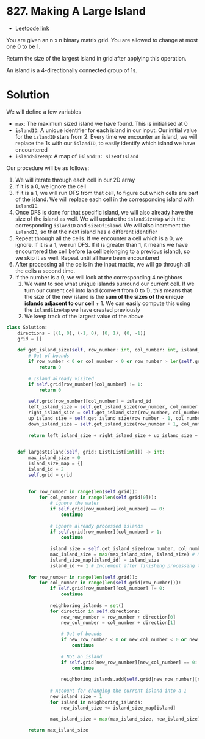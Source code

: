 # 827. Making A Large Island

- [Leetcode link](https://leetcode.com/problems/making-a-large-island/)

You are given an n x n binary matrix grid. You are allowed to change at most one 0 to be 1.

Return the size of the largest island in grid after applying this operation.

An island is a 4-directionally connected group of 1s.

# Solution

We will define a few variables
- `max`: The maximum sized island we have found. This is initialised at 0
- `islandID`: A unique identifier for each island in our input. Our initial value for the `islandID` stars from 2. Every time we encounter an island, we will replace the 1s with our `islandID`, to easily identify which island we have encountered
- `islandSizeMap`: A map of `islandID: sizeOfIsland`

Our procedure will be as follows:
1. We will iterate through each cell in our 2D array
2. If it is a 0, we ignore the cell
3. If it is a 1, we will run DFS from that cell, to figure out which cells are part of the island. We will replace each cell in the corresponding island with `islandID`. 
4. Once DFS is done for that specific island, we will also already have the size of the island as well. We will update the `islandSizeMap` with the corresponding `islandID` and `sizeOfIsland`. We will also increment the `islandID`, so that the next island has a different identifier
5. Repeat through all the cells. If we encounter a cell which is a 0, we ignore. If it is a 1, we run DFS. If it is greater than 1, it means we have encountered the cell before (a cell belonging to a previous island), so we skip it as well. Repeat until all have been encountered
6. After processing all the cells in the input matrix, we will go through all the cells a second time.
7. If the number is a 0, we will look at the corresponding 4 neighbors
    1. We want to see what unique islands surround our current cell. If we turn our current cell into land (convert from 0 to 1), this means that the size of the new island is the **sum of the sizes of the unique islands adjacent to our cell** + 1. We can easily compute this using the `islandSizeMap` we have created previously
    2. We keep track of the largest value of the above

```python
class Solution:
    directions = [(1, 0), (-1, 0), (0, 1), (0, -1)]
    grid = []
    
    def get_island_size(self, row_number: int, col_number: int, island_id: int) -> int:
        # Out of bounds
        if row_number < 0 or col_number < 0 or row_number > len(self.grid) - 1 or col_number > len(self.grid[0]) - 1:
            return 0
        
        # Island already visited
        if self.grid[row_number][col_number] != 1:
            return 0
        
        self.grid[row_number][col_number] = island_id
        left_island_size = self.get_island_size(row_number, col_number - 1, island_id)
        right_island_size = self.get_island_size(row_number, col_number + 1, island_id)
        up_island_size = self.get_island_size(row_number - 1, col_number, island_id)
        down_island_size = self.get_island_size(row_number + 1, col_number, island_id)
        
        return left_island_size + right_island_size + up_island_size + down_island_size + 1
        

    def largestIsland(self, grid: List[List[int]]) -> int:
        max_island_size = 0
        island_size_map = {}
        island_id = 2
        self.grid = grid
        
        
        for row_number in range(len(self.grid)):
            for col_number in range(len(self.grid[0])):
                # ignore the water
                if self.grid[row_number][col_number] == 0:
                    continue
                
                # ignore already processed islands
                if self.grid[row_number][col_number] > 1:
                    continue
                    
                island_size = self.get_island_size(row_number, col_number, island_id)
                max_island_size = max(max_island_size, island_size) # Required if all is 1
                island_size_map[island_id] = island_size
                island_id += 1 # Increment after finishing processing the island
            
        for row_number in range(len(self.grid)):
            for col_number in range(len(self.grid[row_number])):
                if self.grid[row_number][col_number] != 0:
                    continue
                    
                neighboring_islands = set()
                for direction in self.directions:
                    new_row_number = row_number + direction[0]
                    new_col_number = col_number + direction[1]
                    
                    # Out of bounds
                    if new_row_number < 0 or new_col_number < 0 or new_row_number > len(self.grid) - 1 or new_col_number > len(self.grid[0]) - 1:
                        continue
                        
                    # Not an island
                    if self.grid[new_row_number][new_col_number] == 0:
                        continue
                        
                    neighboring_islands.add(self.grid[new_row_number][new_col_number])
                    
                # Account for changing the current island into a 1
                new_island_size = 1
                for island in neighboring_islands:
                    new_island_size += island_size_map[island]

                max_island_size = max(max_island_size, new_island_size)
                    
        return max_island_size
                
                
```
